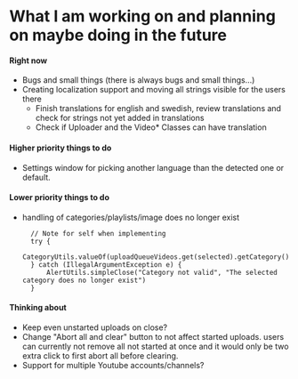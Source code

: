 # What I am working on and planning on maybe doing in the future

#### Right now
- Bugs and small things (there is always bugs and small things...)
- Creating localization support and moving all strings visible for the
users there
    - Finish translations for english and swedish, review translations
and check for strings not yet added in translations
    - Check if Uploader and the Video* Classes can have translation

#### Higher priority things to do
- Settings window for picking another language than the detected one or
default.

#### Lower priority things to do
- handling of categories/playlists/image does no longer exist

        // Note for self when implementing
        try {
            CategoryUtils.valueOf(uploadQueueVideos.get(selected).getCategory());
        } catch (IllegalArgumentException e) {
            AlertUtils.simpleClose("Category not valid", "The selected category does no longer exist")
        }

#### Thinking about
- Keep even unstarted uploads on close?
- Change "Abort all and clear" button to not affect started uploads.
users can currently not remove all not started at once and it would
only be two extra click to first abort all before clearing.
- Support for multiple Youtube accounts/channels?